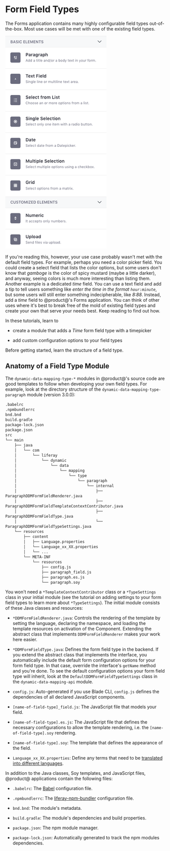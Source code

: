 # Form Field Types [](id=form-field-types)

The Forms application contains many highly configurable field types
out-of-the-box. Most use cases will be met with one of the existing field types. 

![Figure 1: The Forms application has useful out-of-the-box field types, but you can add your own if you need to.](../../../images/forms-field-types.png)

If you're reading this, however, your use case probably wasn't met with the
default field types. For example, perhaps you need a color picker field. You
could create a select field that lists the color options, but some users don't
know that *gamboge* is the color of spicy mustard (maybe a little darker), and
anyway, seeing colors is much more interesting than listing them. Another
example is a dedicated *time* field. You can use a text field and add a tip to
tell users something like *enter the time in the format `hour:minute`*, but some
users will still enter something indecipherable, like *8:88*. Instead, add a
*time* field to @product@'s Forms application. You can think of other uses where
it's best to break free of the mold of existing field types and create your own
that serve your needs best. Keep reading to find out how.

In these tutorials, learn to 

- create a module that adds a *Time* form field type with a timepicker

- add custom configuration options to your field types

<!--    UPDATE PROJECT ON LDN    -->
<!-- +$$$

**Example project:** The source code for the example *time* project developed in
these tutorials can be downloaded for your convenience. Click
[here](https://dev.liferay.com/documents/10184/656312/Field+Type+Module+Source/de6203af-1bae-4c59-9f90-0ab5e58c5894) to begin downloading the source code zip file.

$$$
-->

Before getting started, learn the structure of a field type.

## Anatomy of a Field Type Module [](id=anatomy-of-a-field-type-module)

The `dynamic-data-mapping-type-*` modules in @product@'s source code are good
templates to follow when developing your own field types. For example, look at
the directory structure of the `dynamic-data-mapping-type-paragraph` module
(version 3.0.0):

    .babelrc
    .npmbundlerrc
    bnd.bnd
    build.gradle
    package-lock.json
    package.json
    src
    └── main
        ├── java
        │   └── com
        │       └── liferay
        │           └── dynamic
        │               └── data
        │                   └── mapping
        │                       └── type
        │                           └── paragraph
        │                               └── internal
        │                                   ├── ParagraphDDMFormFieldRenderer.java
        |                                   ├── ParagraphDDMFormFieldTemplateContextContributor.java
        │                                   ├── ParagraphDDMFormFieldType.java
        │                                   └── ParagraphDDMFormFieldTypeSettings.java
        └── resources
            ├── content
            │   ├── Language.properties
            │   └── Language_xx_XX.properties
            │   └── ...
            └── META-INF
                └── resources
                    ├── config.js
                    ├── paragraph_field.js
                    ├── paragraph.es.js
                    └── paragraph.soy

You won't need a `*TemplateContextContributor` class or a `*TypeSettings` class
in your initial module (see the tutorial on adding settings to your form field
types to learn more about `*TypeSettings`). The initial module consists of these
Java classes and resources:

- `*DDMFormFieldRenderer.java`: Controls the rendering of the template by
    setting the language, declaring the namespace, and loading the template
    resources on activation of the Component. Extending the abstract class that
    implements `DDMFormFieldRenderer` makes your work here easier.

- `*DDMFormFieldType.java`: Defines the form field type in the backend. If you
    extend the abstract class that implements the interface, you automatically
    include the default form configuration options for your form field type. In
    that case, override the interface's `getName` method and you're done. To see
    the default configuration options your form field type will inherit, look at
    the `DefaultDDMFormFieldTypeSettings` class in the
    `dynamic-data-mapping-api` module.

- `config.js`: Auto-generated if you use Blade CLI, `config.js` defines the
    dependencies of all declared JavaScript components.

- `[name-of-field-type]_field.js`: The JavaScript file that models your field.

- `[name-of-field-type].es.js`: The JavaScript file that defines the necessary
    configurations to allow the template rendering, i.e. the
    `[name-of-field-type].soy` rendering.

- `[name-of-field-type].soy`: The template that defines the appearance of the field. 

- `Language_xx_XX.properties`: Define any terms that need to be 
    [translated into different languages](/develop/tutorials/-/knowledge_base/7-1/localizing-your-application).

<!-- Add the additional classes from the Google doc when this intro is split
out, according to the form fields tutorial planning section -->

In addition to the Java classes, Soy templates, and JavaScript files, @product@
applications contain the following files:

- `.babelrc`: The [Babel](https://babeljs.io/) configuration file.

- `.npmbundlerrc`: 
   The [liferay-npm-bundler](https://dev.liferay.com/en/develop/tutorials/-/knowledge_base/7-0/liferay-npm-bundler) 
    configuration file.

- `bnd.bnd`: The module's metadata.

- `build.gradle`: The module's dependencies and build properties.

- `package.json`: The npm module manager.

- `package-lock.json`: Automatically generated to track the npm modules dependencies.

<!-- UPDATE WHEN TEMPLATE PROJECT IS PUBLISHED ON repository.liferay.com
+$$$

**Blade Template:** There's a [Blade
CLI](/developer/tutorials/-/knowledge_base/7-0/blade-cli) template you can use
to generate the project skeleton, some basic configuration, and give you a head
start on dependency management. To generate your form field type project with
Blade CLI, enter

    blade create -t form-field-type -p com.liferay.docs.formfieldtype -c Time ddm-type-time

This gives you a `ddm-type-time` module with a similar structure to the one
outlined above. The Java classes will be in the package
`com.liferay.docs.formfield` under `src/main/java/` and the frontend resources
(JavaScript and Soy files) are in `sr/main/resources/META-INF/resources`.

$$$
-->

